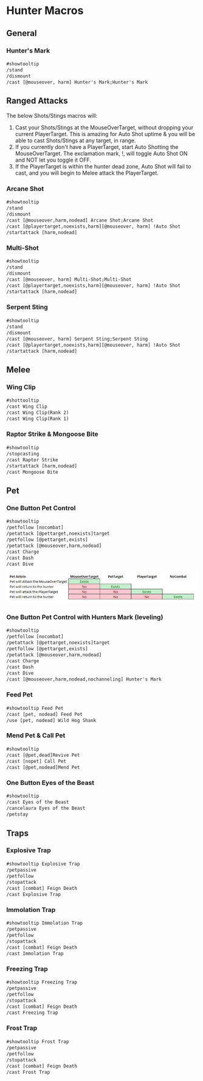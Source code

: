 # Hunter Macros

## General 

### Hunter's Mark
```
#showtooltip 
/stand
/dismount
/cast [@mouseover, harm] Hunter's Mark;Hunter's Mark
```

## Ranged Attacks
The below Shots/Stings macros will:
 1. Cast your Shots/Stings at the MouseOverTarget, without dropping your current PlayerTarget.  This is amazing for Auto Shot uptime & you will be able to cast Shots/Stings at any target, in range.
 2. If you currently don't have a PlayerTarget, start Auto Shotting the MouseOverTarget.  The exclamation mark, !, will toggle Auto Shot ON and NOT let you toggle it OFF.
 3. If the PlayerTarget is within the hunter dead zone, Auto Shot will fail to cast, and you will begin to Melee attack the PlayerTarget.

### Arcane Shot
```
#showtooltip
/stand
/dismount
/cast [@mouseover,harm,nodead] Arcane Shot;Arcane Shot
/cast [@playertarget,noexists,harm][@mouseover, harm] !Auto Shot
/startattack [harm,nodead]
```

### Multi-Shot
```
#showtooltip
/stand
/dismount
/cast [@mouseover, harm] Multi-Shot;Multi-Shot
/cast [@playertarget,noexists,harm][@mouseover, harm] !Auto Shot
/startattack [harm,nodead]
```

### Serpent Sting
```
#showtooltip
/stand
/dismount
/cast [@mouseover, harm] Serpent Sting;Serpent Sting
/cast [@playertarget,noexists,harm][@mouseover, harm] !Auto Shot
/startattack [harm,nodead]
```

## Melee

### Wing Clip
```
#shottooltip 
/cast Wing Clip
/cast Wing Clip(Rank 2)
/cast Wing Clip(Rank 1)
```

### Raptor Strike & Mongoose Bite
```
#showtooltip
/stopcasting
/cast Raptor Strike
/startattack [harm,nodead]
/cast Mongoose Bite
```



## Pet



### One Button Pet Control
```
#showtooltip
/petfollow [nocombat]
/petattack [@pettarget,noexists]target
/petfollow [@pettarget,exists]
/petattack [@mouseover,harm,nodead]
/cast Charge
/cast Dash
/cast Dive
```
![OneButtonPet](/images/OneButtonPet.JPG)

### One Button Pet Control with Hunters Mark (leveling)
```
#showtooltip
/petfollow [nocombat]
/petattack [@pettarget,noexists]target
/petfollow [@pettarget,exists]
/petattack [@mouseover,harm,nodead]
/cast Charge
/cast Dash
/cast Dive
/cast [@mouseover,harm,nodead,nochanneling] Hunter's Mark
```

### Feed Pet
```
#showtooltip Feed Pet
/cast [pet, nodead] Feed Pet
/use [pet, nodead] Wild Hog Shank
```

### Mend Pet & Call Pet
```
#showtooltip
/cast [@pet,dead]Revive Pet
/cast [nopet] Call Pet 
/cast [@pet,nodead]Mend Pet
```

### One Button Eyes of the Beast
```
#showtooltip
/cast Eyes of the Beast
/cancelaura Eyes of the Beast
/petstay
```

## Traps

### Explosive Trap
```
#showtooltip Explosive Trap
/petpassive
/petfollow
/stopattack
/cast [combat] Feign Death
/cast Explosive Trap
```

### Immolation Trap
```
#showtooltip Immolation Trap
/petpassive
/petfollow
/stopattack
/cast [combat] Feign Death
/cast Immolation Trap
```

### Freezing Trap
```
#showtooltip Freezing Trap
/petpassive
/petfollow
/stopattack
/cast [combat] Feign Death
/cast Freezing Trap
```

### Frost Trap
```
#showtooltip Frost Trap
/petpassive
/petfollow
/stopattack
/cast [combat] Feign Death
/cast Frost Trap
```
